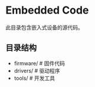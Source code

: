# Embedded Code

此目录包含嵌入式设备的源代码。

## 目录结构
- firmware/   # 固件代码
- drivers/    # 驱动程序
- tools/      # 开发工具 